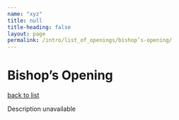 ```yaml
---
name: "xyz"
title: null
title-heading: false
layout: page
permalink: /intro/list_of_openings/bishop’s-opening/
---
```


# Bishop’s Opening

[back to list](../../list_of_openings)

Description unavailable